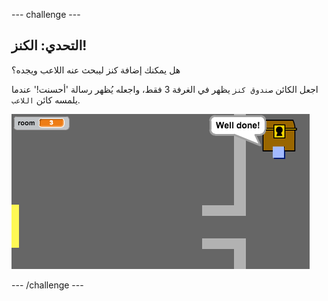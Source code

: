 --- challenge ---
## التحدي: الكنز!

هل يمكنك إضافة كنز ليبحث عنه اللاعب ويجده؟

اجعل الكائن `صندوق كنز` يظهر في الغرفة 3 فقط، واجعله يُظهر رسالة 'أحسنت!' عندما يلمسه كائن `اللاعب`.

![screenshot](images/world-treasure.png)

--- /challenge ---
